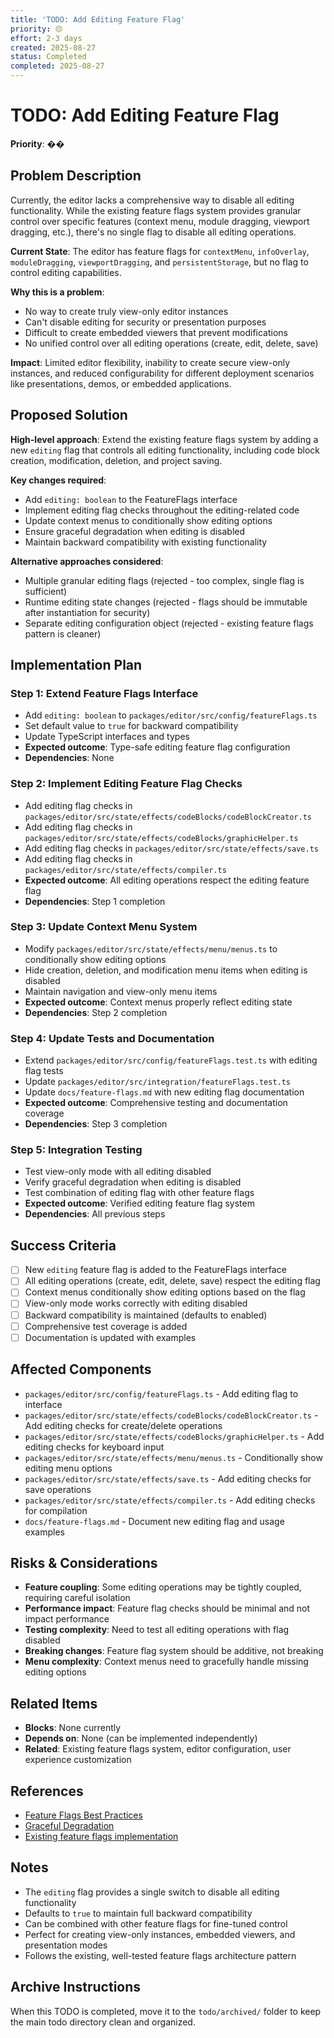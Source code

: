 ```yaml
---
title: 'TODO: Add Editing Feature Flag'
priority: 🟡
effort: 2-3 days
created: 2025-08-27
status: Completed
completed: 2025-08-27
---
```


# TODO: Add Editing Feature Flag

**Priority**: ��

## Problem Description

Currently, the editor lacks a comprehensive way to disable all editing functionality. While the existing feature flags system provides granular control over specific features (context menu, module dragging, viewport dragging, etc.), there's no single flag to disable all editing operations.

**Current State**: The editor has feature flags for `contextMenu`, `infoOverlay`, `moduleDragging`, `viewportDragging`, and `persistentStorage`, but no flag to control editing capabilities.

**Why this is a problem**: 
- No way to create truly view-only editor instances
- Can't disable editing for security or presentation purposes
- Difficult to create embedded viewers that prevent modifications
- No unified control over all editing operations (create, edit, delete, save)

**Impact**: Limited editor flexibility, inability to create secure view-only instances, and reduced configurability for different deployment scenarios like presentations, demos, or embedded applications.

## Proposed Solution

**High-level approach**: Extend the existing feature flags system by adding a new `editing` flag that controls all editing functionality, including code block creation, modification, deletion, and project saving.

**Key changes required**:
- Add `editing: boolean` to the FeatureFlags interface
- Implement editing flag checks throughout the editing-related code
- Update context menus to conditionally show editing options
- Ensure graceful degradation when editing is disabled
- Maintain backward compatibility with existing functionality

**Alternative approaches considered**:
- Multiple granular editing flags (rejected - too complex, single flag is sufficient)
- Runtime editing state changes (rejected - flags should be immutable after instantiation for security)
- Separate editing configuration object (rejected - existing feature flags pattern is cleaner)

## Implementation Plan

### Step 1: Extend Feature Flags Interface
- Add `editing: boolean` to `packages/editor/src/config/featureFlags.ts`
- Set default value to `true` for backward compatibility
- Update TypeScript interfaces and types
- **Expected outcome**: Type-safe editing feature flag configuration
- **Dependencies**: None

### Step 2: Implement Editing Feature Flag Checks
- Add editing flag checks in `packages/editor/src/state/effects/codeBlocks/codeBlockCreator.ts`
- Add editing flag checks in `packages/editor/src/state/effects/codeBlocks/graphicHelper.ts`
- Add editing flag checks in `packages/editor/src/state/effects/save.ts`
- Add editing flag checks in `packages/editor/src/state/effects/compiler.ts`
- **Expected outcome**: All editing operations respect the editing feature flag
- **Dependencies**: Step 1 completion

### Step 3: Update Context Menu System
- Modify `packages/editor/src/state/effects/menu/menus.ts` to conditionally show editing options
- Hide creation, deletion, and modification menu items when editing is disabled
- Maintain navigation and view-only menu items
- **Expected outcome**: Context menus properly reflect editing state
- **Dependencies**: Step 2 completion

### Step 4: Update Tests and Documentation
- Extend `packages/editor/src/config/featureFlags.test.ts` with editing flag tests
- Update `packages/editor/src/integration/featureFlags.test.ts`
- Update `docs/feature-flags.md` with new editing flag documentation
- **Expected outcome**: Comprehensive testing and documentation coverage
- **Dependencies**: Step 3 completion

### Step 5: Integration Testing
- Test view-only mode with all editing disabled
- Verify graceful degradation when editing is disabled
- Test combination of editing flag with other feature flags
- **Expected outcome**: Verified editing feature flag system
- **Dependencies**: All previous steps

## Success Criteria

- [ ] New `editing` feature flag is added to the FeatureFlags interface
- [ ] All editing operations (create, edit, delete, save) respect the editing flag
- [ ] Context menus conditionally show editing options based on the flag
- [ ] View-only mode works correctly with editing disabled
- [ ] Backward compatibility is maintained (defaults to enabled)
- [ ] Comprehensive test coverage is added
- [ ] Documentation is updated with examples

## Affected Components

- `packages/editor/src/config/featureFlags.ts` - Add editing flag to interface
- `packages/editor/src/state/effects/codeBlocks/codeBlockCreator.ts` - Add editing checks for create/delete operations
- `packages/editor/src/state/effects/codeBlocks/graphicHelper.ts` - Add editing checks for keyboard input
- `packages/editor/src/state/effects/menu/menus.ts` - Conditionally show editing menu options
- `packages/editor/src/state/effects/save.ts` - Add editing checks for save operations
- `packages/editor/src/state/effects/compiler.ts` - Add editing checks for compilation
- `docs/feature-flags.md` - Document new editing flag and usage examples

## Risks & Considerations

- **Feature coupling**: Some editing operations may be tightly coupled, requiring careful isolation
- **Performance impact**: Feature flag checks should be minimal and not impact performance
- **Testing complexity**: Need to test all editing operations with flag disabled
- **Breaking changes**: Feature flag system should be additive, not breaking
- **Menu complexity**: Context menus need to gracefully handle missing editing options

## Related Items

- **Blocks**: None currently
- **Depends on**: None (can be implemented independently)
- **Related**: Existing feature flags system, editor configuration, user experience customization

## References

- [Feature Flags Best Practices](https://featureflags.io/feature-flag-best-practices/)
- [Graceful Degradation](https://developer.mozilla.org/en-US/docs/Glossary/Graceful_degradation)
- [Existing feature flags implementation](packages/editor/src/config/featureFlags.ts)

## Notes

- The `editing` flag provides a single switch to disable all editing functionality
- Defaults to `true` to maintain full backward compatibility
- Can be combined with other feature flags for fine-tuned control
- Perfect for creating view-only instances, embedded viewers, and presentation modes
- Follows the existing, well-tested feature flags architecture pattern

## Archive Instructions

When this TODO is completed, move it to the `todo/archived/` folder to keep the main todo directory clean and organized. 